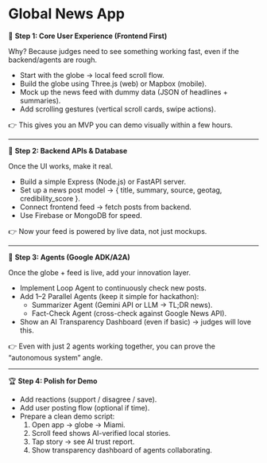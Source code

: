 # Global News App

🥇 **Step 1: Core User Experience (Frontend First)**

Why? Because judges need to see something working fast, even if the backend/agents are rough.

- Start with the globe → local feed scroll flow.
- Build the globe using Three.js (web) or Mapbox (mobile).
- Mock up the news feed with dummy data (JSON of headlines + summaries).
- Add scrolling gestures (vertical scroll cards, swipe actions).

👉 This gives you an MVP you can demo visually within a few hours.

---

🥈 **Step 2: Backend APIs & Database**

Once the UI works, make it real.

- Build a simple Express (Node.js) or FastAPI server.
- Set up a news post model → { title, summary, source, geotag, credibility_score }.
- Connect frontend feed → fetch posts from backend.
- Use Firebase or MongoDB for speed.

👉 Now your feed is powered by live data, not just mockups.

---

🥉 **Step 3: Agents (Google ADK/A2A)**

Once the globe + feed is live, add your innovation layer.

- Implement Loop Agent to continuously check new posts.
- Add 1–2 Parallel Agents (keep it simple for hackathon):
  - Summarizer Agent (Gemini API or LLM → TL;DR news).
  - Fact-Check Agent (cross-check against Google News API).
- Show an AI Transparency Dashboard (even if basic) → judges will love this.

👉 Even with just 2 agents working together, you can prove the “autonomous system” angle.

---

🏆 **Step 4: Polish for Demo**

- Add reactions (support / disagree / save).
- Add user posting flow (optional if time).
- Prepare a clean demo script:
  1. Open app → globe → Miami.
  2. Scroll feed shows AI-verified local stories.
  3. Tap story → see AI trust report.
  4. Show transparency dashboard of agents collaborating.
